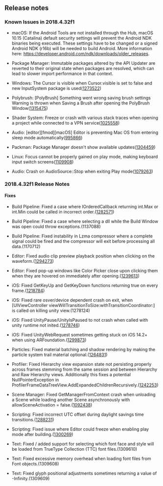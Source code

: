 ## Release notes

### Known Issues in 2018.4.32f1

-   macOS: If the Android Tools are not installed through the Hub, macOS 10.15 (Catalina) default security settings will prevent the Android NDK binaries being executed. These settings have to be changed or a signed Android NDK (r16b) will be needed to build Android. More information here: https://developer.android.com/ndk/downloads/older_releases.

-   Package Manager: Immutable packages altered by the API Updater are reverted to their original state when packages are resolved, which can lead to slower import performance in that context.

-   Windows: The Cursor is visible when Cursor.visible is set to false and new InputSystem package is used([1273522](https://issuetracker.unity3d.com/issues/the-cursor-dot-visible-equals-false-does-not-work-when-inputsystem-package-is-installed))

-   Polybrush: \[PolyBrush\] Something went wrong saving brush settings Warning is thrown when Saving a Brush after opening the PolyBrush Window([1315475](https://issuetracker.unity3d.com/issues/polybrush-something-went-wrong-saving-brush-settings-warning-is-thrown-when-saving-a-brush-after-opening-the-polybrush-window))

-   Shader System: Freeze or crash with various stack traces when opening a project while connected to a VPN service([1025558](https://issuetracker.unity3d.com/issues/editor-freezes-slash-crashes-when-connected-to-nordvpn))

-   Audio: \[editor\]\[fmod\]\[macOS\] Editor is preventing Mac OS from entering sleep mode automatically([995866](https://issuetracker.unity3d.com/issues/editor-is-preventing-mac-os-from-entering-sleep-mode-automatically))

-   Packman: Package Manager doesn\'t show available updates([1304459](https://issuetracker.unity3d.com/issues/package-manager-doesnt-show-available-updates))

-   Linux: Focus cannot be properly gained on play mode, making keyboard input switch screens([1109908](https://issuetracker.unity3d.com/issues/linux-focus-cannot-be-properly-gained-on-play-mode-making-keyboard-input-switch-screens))

-   Audio: Crash on AudioSource::Stop when exiting Play mode([1079263](https://issuetracker.unity3d.com/issues/crash-on-audiosource-stop-when-exiting-play-mode))

### 2018.4.32f1 Release Notes

#### Fixes

-   Build Pipeline: Fixed a case where IOrderedCallback returning int.Max or int.Min could be called in incorrect order.([1282571](https://issuetracker.unity3d.com/issues/incorrect-iorderedcallback-sort-when-callbackorder-has-int-dot-maxvalue-or-int-dot-minvalue))

-   Build Pipeline: Fixed a case where selecting a dll while the Build Window was open could throw exceptions.(1137088)

-   Build Pipeline: Fixed instability in Lzma compressor where a complete signal could be fired and the compressor will exit before processing all data.(1170712)

-   Editor: Fixed audio clip preview playback position when clicking on the waveform.([1294273](https://issuetracker.unity3d.com/issues/audio-preview-plays-automatically-when-pressing-on-the-waveform-to-place-a-playback-head))

-   Editor: Fixed pop-up windows like Color Picker close upon clicking them when they are hovered on immediately after opening.([1239613](https://issuetracker.unity3d.com/issues/pop-up-windows-like-color-picker-get-closed-when-clicked-immediately-after-opening-it))

-   iOS: Fixed GetKeyUp and GetKeyDown functions returning true on every frame.([1218784](https://issuetracker.unity3d.com/issues/ios-controller-getkeyup-and-getkeydown-are-called-every-frame-when-a-button-on-controller-is-being-pressed))

-   iOS: Fixed rare osver/device dependent crash on exit, when \[UIViewController viewWillTransitionToSize:withTransitionCoordinator:\] is called on killing unity view.(1278124)

-   iOS: Fixed UnityPause/UnityIsPaused to not crash when called with unity runtime not inited.([1278746](https://issuetracker.unity3d.com/issues/ios-unityispaused-slash-unitypause-causing-the-app-to-crash-when-called-after-unity-was-shut-down))

-   iOS: Fixed UnityWebRequest sometimes getting stuck on iOS 14.2+ when using ARFoundation.([1299873](https://issuetracker.unity3d.com/issues/ios-unitywebrequest-doesnt-work-when-using-a-14-dot-2-plus-ios-device))

-   Particles: Fixed material batching and shadow rendering by making the particle system trail material optional.([1264831](https://issuetracker.unity3d.com/issues/ios-metal-screen-is-black-when-scene-has-multiple-cameras-with-depth-only-flag-and-anti-aliasing-enabled))

-   Profiler: Fixed Hierarchy view expansion state not persisting properly across frames stemming from the same session and between Hierarchy and Raw Hierarchy views. Additionally this fixes a potential NullPointerException in ProfilerFrameDataTreeView.AddExpandedChildrenRecursively.([1242253](https://issuetracker.unity3d.com/issues/profiler-playerloop-call-is-automatically-expanded-in-raw-hierarchy-when-profiler-dot-collecteditorstats-is-expanded-in-hierarchy))

-   Scene Manager: Fixed GetManagerFromContext crash when unloading a Scene while loading another Scene asynchronously with allowSceneActivation = false.([1092438](https://issuetracker.unity3d.com/issues/getmanagerfromcontext-crash-when-unloading-a-scene-while-loading-another-scene-asynchronously))

-   Scripting: Fixed incorrect UTC offset during daylight savings time transitions.([1288231](https://issuetracker.unity3d.com/issues/android-datetimeoffset-dot-now-has-incorrect-offset-in-central-european-time-during-daylight-saving-transition-period))

-   Scripting: Fixed issue where Editor could freeze when enabling play mode after building.([1300269](https://issuetracker.unity3d.com/issues/webgl-editor-freezes-when-enabling-play-mode-after-building))

-   Text: Fixed / added support for selecting which font face and style will be loaded from TrueType Collection (TTC) font files.(1309610)

-   Text: Fixed excessive memory overhead when loading font files from Font objects.(1309608)

-   Text: Fixed glyph positional adjustments sometimes returning a value of -Infinity.(1309609)
